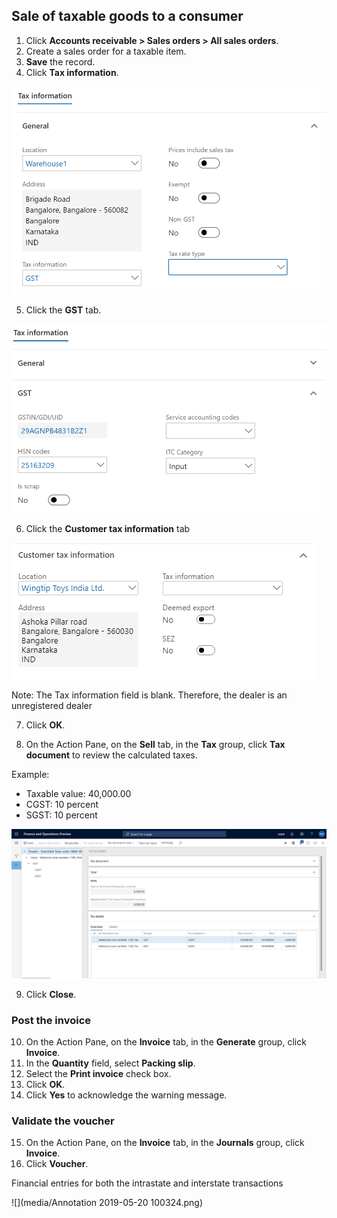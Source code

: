 ## Sale of taxable goods to a consumer

1. Click **Accounts receivable > Sales orders > All sales orders**.
2. Create a sales order for a taxable item.
3. **Save** the record.
4. Click **Tax information**.

![](media/Capture.PNG)

5. Click the **GST** tab.

![](media/Capture02.PNG)

6. Click the **Customer tax information** tab

![](media/Capture05.PNG)

Note: The Tax information field is blank. Therefore, the dealer is an unregistered dealer

7. Click **OK**.

8. On the Action Pane, on the **Sell** tab, in the **Tax** group, click **Tax document** to review the calculated taxes.

  Example:

- Taxable value: 40,000.00
- CGST: 10 percent
- SGST: 10 percent

![](media/Capture04.PNG)

9. Click **Close**.

### Post the invoice

10. On the Action Pane, on the **Invoice** tab, in the **Generate** group, click **Invoice**.
11. In the **Quantity** field, select **Packing slip**.
12. Select the **Print invoice** check box.
13. Click **OK**.
14. Click **Yes** to acknowledge the warning message.

### Validate the voucher

15. On the Action Pane, on the **Invoice** tab, in the **Journals** group, click **Invoice**.
16. Click **Voucher**.

Financial entries for both the intrastate and interstate transactions

![](media/Annotation 2019-05-20 100324.png)



